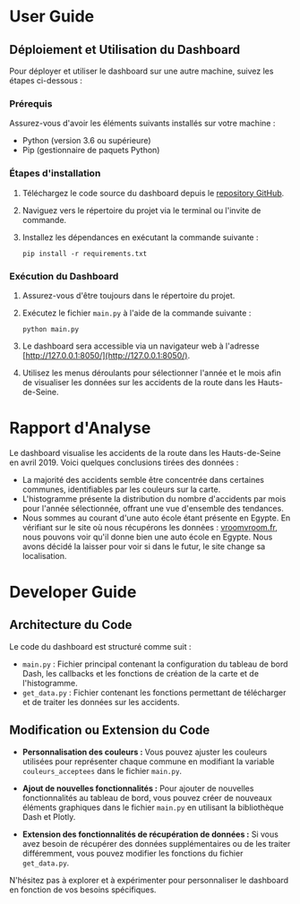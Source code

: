 # User Guide

## Déploiement et Utilisation du Dashboard

Pour déployer et utiliser le dashboard sur une autre machine, suivez les étapes ci-dessous :

### Prérequis

Assurez-vous d'avoir les éléments suivants installés sur votre machine :

- Python (version 3.6 ou supérieure)
- Pip (gestionnaire de paquets Python)

### Étapes d'installation

1. Téléchargez le code source du dashboard depuis le [repository GitHub](https://github.com/Lucari00/Dashboard.git).

2. Naviguez vers le répertoire du projet via le terminal ou l'invite de commande.

3. Installez les dépendances en exécutant la commande suivante :
   ```
   pip install -r requirements.txt
   ```

### Exécution du Dashboard

1. Assurez-vous d'être toujours dans le répertoire du projet.

2. Exécutez le fichier `main.py` à l'aide de la commande suivante :
   ```
   python main.py
   ```

3. Le dashboard sera accessible via un navigateur web à l'adresse [http://127.0.0.1:8050/](http://127.0.0.1:8050/).

4. Utilisez les menus déroulants pour sélectionner l'année et le mois afin de visualiser les données sur les accidents de la route dans les Hauts-de-Seine.

# Rapport d'Analyse

Le dashboard visualise les accidents de la route dans les Hauts-de-Seine en avril 2019. Voici quelques conclusions tirées des données :

- La majorité des accidents semble être concentrée dans certaines communes, identifiables par les couleurs sur la carte.
- L'histogramme présente la distribution du nombre d'accidents par mois pour l'année sélectionnée, offrant une vue d'ensemble des tendances.
- Nous sommes au courant d'une auto école étant présente en Egypte. En vérifiant sur le site où nous récupérons les données : [vroomvroom.fr](https://www.vroomvroom.fr/auto-ecoles/hauts-de-seine/asnieres-sur-seine), nous pouvons voir qu'il donne bien une auto école en Egypte. Nous avons décidé la laisser pour voir si dans le futur, le site change sa localisation.

# Developer Guide

## Architecture du Code

Le code du dashboard est structuré comme suit :

- `main.py` : Fichier principal contenant la configuration du tableau de bord Dash, les callbacks et les fonctions de création de la carte et de l'histogramme.
- `get_data.py` : Fichier contenant les fonctions permettant de télécharger et de traiter les données sur les accidents.

## Modification ou Extension du Code

- **Personnalisation des couleurs :** Vous pouvez ajuster les couleurs utilisées pour représenter chaque commune en modifiant la variable `couleurs_acceptees` dans le fichier `main.py`.

- **Ajout de nouvelles fonctionnalités :** Pour ajouter de nouvelles fonctionnalités au tableau de bord, vous pouvez créer de nouveaux éléments graphiques dans le fichier `main.py` en utilisant la bibliothèque Dash et Plotly.

- **Extension des fonctionnalités de récupération de données :** Si vous avez besoin de récupérer des données supplémentaires ou de les traiter différemment, vous pouvez modifier les fonctions du fichier `get_data.py`.

N'hésitez pas à explorer et à expérimenter pour personnaliser le dashboard en fonction de vos besoins spécifiques.
